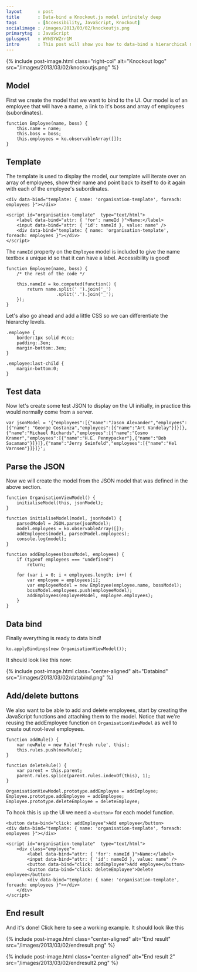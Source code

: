 ```yaml
---
layout      : post
title       : Data-bind a Knockout.js model infinitely deep
tags        : [Accessibility, JavaScript, Knockout]
socialimage : /images/2013/03/02/knockoutjs.png
primarytag  : JavaScript
gpluspost   : WYNSYWZrr1M
intro       : This post will show you how to data-bind a hierarchical model that can go infinitely deep onto a page using Knockout.js. In this post, I will make a screen that will be used to build an organisation chart as an example, I chose this as it's a really simple example to illustrate the technique that I'll be using.
---
```


{% include post-image.html class="right-col" alt="Knockout logo" src="/images/2013/03/02/knockoutjs.png" %}



## Model

First we create the model that we want to bind to the UI. Our model is of an employee that will have a name, a link to it's boss and array of employees (subordinates).

<div class="clear"><!----></div>

<!--prettify lang=js-->
    function Employee(name, boss) {
        this.name = name;
        this.boss = boss;
        this.employees = ko.observableArray([]);
    }



## Template

The template is used to display the model, our template will iterate over an array of employees, show their name and point back to itself to do it again with each of the employee's subordinates.


<!--prettify lang=html-->
    <div data-bind="template: { name: 'organisation-template', foreach: employees }"></div>

    <script id="organisation-template"  type="text/html">
        <label data-bind="attr: { 'for': nameId }">Name:</label>
        <input data-bind="attr: { 'id': nameId }, value: name" />
        <div data-bind="template: { name: 'organisation-template', foreach: employees }"></div>
    </script>

The `nameId` property on the `Employee` model is included to give the name textbox a unique id so that it can have a label. Accessibility is good!

<!--prettify lang=javascript-->
    function Employee(name, boss) {
        /* the rest of the code */

        this.nameId = ko.computed(function() {
            return name.split(' ').join('_')
                       .split('.').join('_');
        });
    }

Let's also go ahead and add a little CSS so we can differentiate the hierarchy levels.

<!--prettify lang=css-->
    .employee {
        border:1px solid #ccc;
        padding:.3em;
        margin-bottom:.3em;
    }

    .employee:last-child {
        margin-bottom:0;
    }



## Test data

Now let's create some test JSON to display on the UI initially, in practice this would normally come from a server.

<!--prettify lang=javascript-->
    var jsonModel = '{"employees":[{"name":"Jason Alexander","employees":[{"name": "George Costanza","employees":[{"name":"Art Vandelay"}]}]},{"name":"Michael Richards","employees":[{"name":"Cosmo Kramer","employees":[{"name":"H.E. Pennypacker"},{"name":"Bob Sacamano"}]}]},{"name":"Jerry Seinfeld","employees":[{"name":"Kel Varnsen"}]}]}';



## Parse the JSON

Now we will create the model from the JSON model that was defined in the above section.

<!--prettify lang=javascript-->
    function OrganisationViewModel() {
        initialiseModel(this, jsonModel);
    }

    function initialiseModel(model, jsonModel) {
        parsedModel = JSON.parse(jsonModel);
        model.employees = ko.observableArray([]);
        addEmployees(model, parsedModel.employees);
        console.log(model);
    }

    function addEmployees(bossModel, employees) {
        if (typeof employees === "undefined")
            return;

        for (var i = 0; i < employees.length; i++) {
            var employee = employees[i];
            var employeeModel = new Employee(employee.name, bossModel);
            bossModel.employees.push(employeeModel);
            addEmployees(employeeModel, employee.employees);
        }
    }



## Data bind

Finally everything is ready to data bind!


<!--prettify lang=javascript-->
    ko.applyBindings(new OrganisationViewModel());

It should look like this now:

{% include post-image.html class="center-aligned" alt="Databind" src="/images/2013/03/02/databind.png" %}



## Add/delete buttons

We also want to be able to add and delete employees, start by creating the JavaScript functions and attaching them to the model. Notice that we're reusing the addEmployee function on `OrganisationViewModel` as well to create out root-level employees.

<!--prettify lang=javascript-->
    function addRule() {
        var newRule = new Rule('Fresh rule', this);
        this.rules.push(newRule);
    }

    function deleteRule() {
        var parent = this.parent;
        parent.rules.splice(parent.rules.indexOf(this), 1);
    }

    OrganisationViewModel.prototype.addEmployee = addEmployee;
    Employee.prototype.addEmployee = addEmployee;
    Employee.prototype.deleteEmployee = deleteEmployee;

To hook this is up the UI we need a `<button>` for each model function.

<!--prettify lang=html-->
    <button data-bind="click: addEmployee">Add employee</button>
    <div data-bind="template: { name: 'organisation-template', foreach: employees }"></div>

    <script id="organisation-template"  type="text/html">
        <div class="employee">
            <label data-bind="attr: { 'for': nameId }">Name:</label>
            <input data-bind="attr: { 'id': nameId }, value: name" />
            <button data-bind="click: addEmployee">Add employee</button>
            <button data-bind="click: deleteEmployee">Delete employee</button>
            <div data-bind="template: { name: 'organisation-template', foreach: employees }"></div>
        </div>
    </script>



## End result

And it's done! Click here to see a working example. It should look like this

{% include post-image.html class="center-aligned" alt="End result" src="/images/2013/03/02/endresult.png" %}

{% include post-image.html class="center-aligned" alt="End result 2" src="/images/2013/03/02/endresult2.png" %}

[Knockout logo]: https://googledrive.com/host/0B-wUQaw640vCRlBNMXFfWlhRcTA/knockoutjs.png
[Databind]: https://googledrive.com/host/0B-wUQaw640vCRlBNMXFfWlhRcTA/databind.png
[End result]: https://googledrive.com/host/0B-wUQaw640vCRlBNMXFfWlhRcTA/endresult.png
[End result 2]: https://googledrive.com/host/0B-wUQaw640vCRlBNMXFfWlhRcTA/endresult2.png
